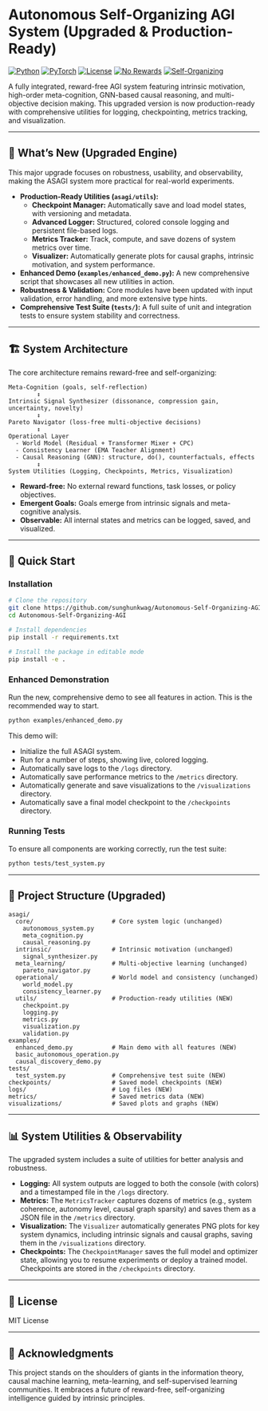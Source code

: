 # Autonomous Self-Organizing AGI System (Upgraded & Production-Ready) 

[![Python](https://img.shields.io/badge/Python-3.8%2B-blue.svg)](https://www.python.org/)
[![PyTorch](https://img.shields.io/badge/PyTorch-2.0%2B-orange.svg)](https://pytorch.org/)
[![License](https://img.shields.io/badge/License-MIT-green.svg)](https://opensource.org/licenses/MIT)
[![No Rewards](https://img.shields.io/badge/Paradigm-Reward--Free-red.svg)](#)
[![Self-Organizing](https://img.shields.io/badge/Behavior-Autonomous-green.svg)](#)

A fully integrated, reward-free AGI system featuring intrinsic motivation, high-order meta-cognition, GNN-based causal reasoning, and multi-objective decision making. This upgraded version is now production-ready with comprehensive utilities for logging, checkpointing, metrics tracking, and visualization.

---

## 🚀 What’s New (Upgraded Engine)

This major upgrade focuses on robustness, usability, and observability, making the ASAGI system more practical for real-world experiments.

- **Production-Ready Utilities (`asagi/utils`):**
  - **Checkpoint Manager:** Automatically save and load model states, with versioning and metadata.
  - **Advanced Logger:** Structured, colored console logging and persistent file-based logs.
  - **Metrics Tracker:** Track, compute, and save dozens of system metrics over time.
  - **Visualizer:** Automatically generate plots for causal graphs, intrinsic motivation, and system performance.
- **Enhanced Demo (`examples/enhanced_demo.py`):** A new comprehensive script that showcases all new utilities in action.
- **Robustness & Validation:** Core modules have been updated with input validation, error handling, and more extensive type hints.
- **Comprehensive Test Suite (`tests/`):** A full suite of unit and integration tests to ensure system stability and correctness.

---

## 🏗️ System Architecture

The core architecture remains reward-free and self-organizing:

```
Meta-Cognition (goals, self-reflection)
        ↕
Intrinsic Signal Synthesizer (dissonance, compression gain, uncertainty, novelty)
        ↕
Pareto Navigator (loss-free multi-objective decisions)
        ↕
Operational Layer
  - World Model (Residual + Transformer Mixer + CPC)
  - Consistency Learner (EMA Teacher Alignment)
  - Causal Reasoning (GNN): structure, do(), counterfactuals, effects
        ↕
System Utilities (Logging, Checkpoints, Metrics, Visualization)
```

- **Reward-free:** No external reward functions, task losses, or policy objectives.
- **Emergent Goals:** Goals emerge from intrinsic signals and meta-cognitive analysis.
- **Observable:** All internal states and metrics can be logged, saved, and visualized.

---

## 🚦 Quick Start

### Installation

```bash
# Clone the repository
git clone https://github.com/sunghunkwag/Autonomous-Self-Organizing-AGI.git
cd Autonomous-Self-Organizing-AGI

# Install dependencies
pip install -r requirements.txt

# Install the package in editable mode
pip install -e .
```

### Enhanced Demonstration

Run the new, comprehensive demo to see all features in action. This is the recommended way to start.

```bash
python examples/enhanced_demo.py
```

This demo will:
- Initialize the full ASAGI system.
- Run for a number of steps, showing live, colored logging.
- Automatically save logs to the `/logs` directory.
- Automatically save performance metrics to the `/metrics` directory.
- Automatically generate and save visualizations to the `/visualizations` directory.
- Automatically save a final model checkpoint to the `/checkpoints` directory.

### Running Tests

To ensure all components are working correctly, run the test suite:

```bash
python tests/test_system.py
```

---

## 📁 Project Structure (Upgraded)

```
asagi/
  core/                      # Core system logic (unchanged)
    autonomous_system.py
    meta_cognition.py
    causal_reasoning.py
  intrinsic/                 # Intrinsic motivation (unchanged)
    signal_synthesizer.py
  meta_learning/             # Multi-objective learning (unchanged)
    pareto_navigator.py
  operational/               # World model and consistency (unchanged)
    world_model.py
    consistency_learner.py
  utils/                     # Production-ready utilities (NEW)
    checkpoint.py
    logging.py
    metrics.py
    visualization.py
    validation.py
examples/
  enhanced_demo.py           # Main demo with all features (NEW)
  basic_autonomous_operation.py
  causal_discovery_demo.py
tests/
  test_system.py             # Comprehensive test suite (NEW)
checkpoints/                 # Saved model checkpoints (NEW)
logs/                        # Log files (NEW)
metrics/                     # Saved metrics data (NEW)
visualizations/              # Saved plots and graphs (NEW)
```

---

## 📊 System Utilities & Observability

The upgraded system includes a suite of utilities for better analysis and robustness.

- **Logging:** All system outputs are logged to both the console (with colors) and a timestamped file in the `/logs` directory.
- **Metrics:** The `MetricsTracker` captures dozens of metrics (e.g., system coherence, autonomy level, causal graph sparsity) and saves them as a JSON file in the `/metrics` directory.
- **Visualization:** The `Visualizer` automatically generates PNG plots for key system dynamics, including intrinsic signals and causal graphs, saving them in the `/visualizations` directory.
- **Checkpoints:** The `CheckpointManager` saves the full model and optimizer state, allowing you to resume experiments or deploy a trained model. Checkpoints are stored in the `/checkpoints` directory.

---

## 📄 License

MIT License

---

## 🙏 Acknowledgments

This project stands on the shoulders of giants in the information theory, causal machine learning, meta-learning, and self-supervised learning communities. It embraces a future of reward-free, self-organizing intelligence guided by intrinsic principles.
